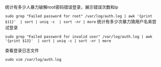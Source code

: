 统计有多少人暴力破解root密码错误登录，展示错误次数和ip

`sudo grep "Failed password for root" /var/log/auth.log | awk '{print $11}'  | sort | uniq -c  | sort -nr | more`
统计有多少次暴力猜用户名来尝试登录

`sudo grep "Failed password for invalid user" /var/log/auth.log | awk '{print $13}'  | sort | uniq -c | sort -nr | more`

 查看登录日志文件

`sudo vim /var/log/auth.log`
